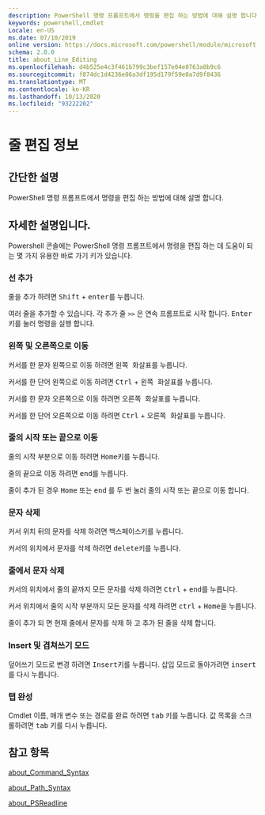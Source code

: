 ```yaml
---
description: PowerShell 명령 프롬프트에서 명령을 편집 하는 방법에 대해 설명 합니다.
keywords: powershell,cmdlet
Locale: en-US
ms.date: 07/10/2019
online version: https://docs.microsoft.com/powershell/module/microsoft.powershell.core/about/about_line_editing?view=powershell-7&WT.mc_id=ps-gethelp
schema: 2.0.0
title: about_Line_Editing
ms.openlocfilehash: d4b525e4c3f461b799c3bef157e04e0763a0b9c6
ms.sourcegitcommit: f874dc1d4236e06a3df195d179f59e0a7d9f8436
ms.translationtype: MT
ms.contentlocale: ko-KR
ms.lasthandoff: 10/13/2020
ms.locfileid: "93222202"
---
```

# <a name="about-line-editing"></a>줄 편집 정보

## <a name="short-description"></a>간단한 설명

PowerShell 명령 프롬프트에서 명령을 편집 하는 방법에 대해 설명 합니다.

## <a name="long-description"></a>자세한 설명입니다.

Powershell 콘솔에는 PowerShell 명령 프롬프트에서 명령을 편집 하는 데 도움이 되는 몇 가지 유용한 바로 가기 키가 있습니다.

### <a name="add-a-line"></a>선 추가

줄을 추가 하려면 <kbd>Shift</kbd> + <kbd>enter</kbd>를 누릅니다.

여러 줄을 추가할 수 있습니다. 각 추가 줄 `>>` 은 연속 프롬프트로 시작 합니다. <kbd>Enter</kbd> 키를 눌러 명령을 실행 합니다.

### <a name="move-left-and-right"></a>왼쪽 및 오른쪽으로 이동

커서를 한 문자 왼쪽으로 이동 하려면 <kbd>왼쪽 화살표</kbd>를 누릅니다.

커서를 한 단어 왼쪽으로 이동 하려면 <kbd>Ctrl</kbd> + <kbd>왼쪽 화살표</kbd>를 누릅니다.

커서를 한 문자 오른쪽으로 이동 하려면 <kbd>오른쪽 화살표</kbd>를 누릅니다.

커서를 한 단어 오른쪽으로 이동 하려면 <kbd>Ctrl</kbd> + <kbd>오른쪽 화살표</kbd>를 누릅니다.

### <a name="move-to-a-lines-beginning-or-end"></a>줄의 시작 또는 끝으로 이동

줄의 시작 부분으로 이동 하려면 <kbd>Home</kbd>키를 누릅니다.

줄의 끝으로 이동 하려면 <kbd>end</kbd>를 누릅니다.

줄이 추가 된 경우 <kbd>Home</kbd> 또는 <kbd>end</kbd> 를 두 번 눌러 줄의 시작 또는 끝으로 이동 합니다.

### <a name="delete-characters"></a>문자 삭제

커서 위치 뒤의 문자를 삭제 하려면 <kbd>백스페이스</kbd>키를 누릅니다.

커서의 위치에서 문자를 삭제 하려면 <kbd>delete</kbd>키를 누릅니다.

### <a name="delete-characters-from-a-line"></a>줄에서 문자 삭제

커서의 위치에서 줄의 끝까지 모든 문자를 삭제 하려면 <kbd>Ctrl</kbd> + <kbd>end</kbd>를 누릅니다.

커서 위치에서 줄의 시작 부분까지 모든 문자를 삭제 하려면 <kbd>ctrl</kbd> + <kbd>Home</kbd>을 누릅니다.

줄이 추가 되 면 현재 줄에서 문자를 삭제 하 고 추가 된 줄을 삭제 합니다.

### <a name="insert-and-overstrike-mode"></a>Insert 및 겹쳐쓰기 모드

덮어쓰기 모드로 변경 하려면 <kbd>Insert</kbd>키를 누릅니다. 삽입 모드로 돌아가려면 <kbd>insert</kbd> 를 다시 누릅니다.

### <a name="tab-completion"></a>탭 완성

Cmdlet 이름, 매개 변수 또는 경로를 완료 하려면 <kbd>tab</kbd> 키를 누릅니다. 값 목록을 스크롤하려면 <kbd>tab</kbd> 키를 다시 누릅니다.

## <a name="see-also"></a>참고 항목

[about_Command_Syntax](about_Command_Syntax.md)

[about_Path_Syntax](about_Path_Syntax.md)

[about_PSReadline](../../PSReadline/About/about_PSReadline.md)
